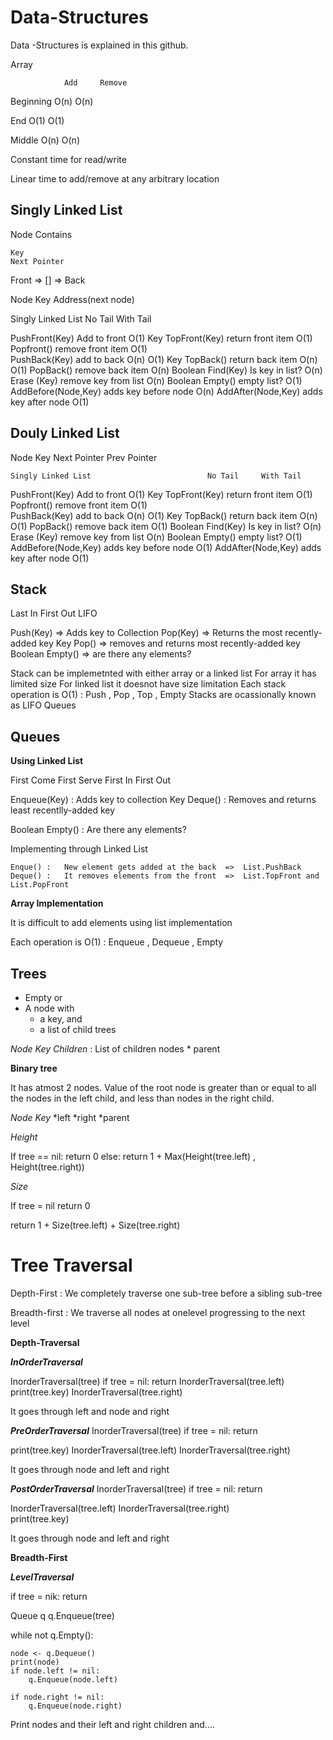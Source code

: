 # Data-Structures
Data -Structures is explained in this github. 

Array

                Add     Remove
Beginning       O(n)       O(n)

End             O(1)       O(1)

Middle          O(n)       O(n)

Constant time for read/write

Linear time to add/remove at any arbitrary location



## Singly Linked List

Node Contains

    Key
    Next Pointer

Front => [] => Back

Node
    Key
    Address(next node)

Singly Linked List                          No Tail     With Tail

PushFront(Key)      Add to front            O(1)
Key TopFront(Key)   return front item       O(1)
Popfront()          remove front item       O(1)   
PushBack(Key)       add to back             O(n)        O(1)
Key TopBack()       return back item        O(n)        O(1)
PopBack()           remove back item        O(n)
Boolean Find(Key)   Is key in list?         O(n)
Erase (Key)         remove key from list    O(n)
Boolean Empty()     empty list?             O(1)
AddBefore(Node,Key) adds key before node    O(n)
AddAfter(Node,Key)  adds key after node     O(1)

    

## Douly Linked List

Node
    Key
    Next Pointer
    Prev Pointer

    Singly Linked List                          No Tail     With Tail

PushFront(Key)      Add to front            O(1)
Key TopFront(Key)   return front item       O(1)
Popfront()          remove front item       O(1)   
PushBack(Key)       add to back             O(n)        O(1)
Key TopBack()       return back item        O(n)        O(1)
PopBack()           remove back item        O(1)
Boolean Find(Key)   Is key in list?         O(n)
Erase (Key)         remove key from list    O(n)
Boolean Empty()     empty list?             O(1)
AddBefore(Node,Key) adds key before node    O(1)
AddAfter(Node,Key)  adds key after node     O(1)

## Stack

Last In First Out  LIFO

Push(Key)   =>  Adds key to Collection
Pop(Key)    =>  Returns the most recently-added key
Key Pop()   => removes and returns most recently-added key
Boolean Empty() => are there any elements?

Stack can be implemetnted with either array or a linked list
For array it has limited size
For linked list it doesnot have size limitation
Each stack operation is O(1) : Push , Pop , Top , Empty
Stacks are ocassionally known as LIFO Queues

## Queues

**Using Linked List**

First Come First Serve
First In First Out

Enqueue(Key)    :   Adds key to collection
Key Deque()     :   Removes and returns least recentlly-added key

Boolean Empty() :   Are there any elements?

Implementing through Linked List

    Enque() :   New element gets added at the back  =>  List.PushBack
    Deque() :   It removes elements from the front  =>  List.TopFront and List.PopFront

**Array Implementation**

It is difficult to add elements using list implementation

Each operation is O(1)  :   Enqueue , Dequeue , Empty


## Trees

* Empty or
* A node with 
    * a key, and
    * a list of child trees

*Node*
    *Key*
    *Children* : List of children nodes
    * parent

**Binary tree**

It has atmost 2 nodes. Value of the root node is greater than or equal to all the nodes in the left child, and less than nodes in the right child.

*Node*
    *Key*
    *left
    *right
    *parent


*Height*

If tree == nil:
    return 0
else:
    return 1 + Max(Height(tree.left) , Height(tree.right))


*Size*

If tree = nil
    return 0

return 1 + Size(tree.left) + Size(tree.right)



# Tree Traversal # 

Depth-First : We completely traverse one sub-tree before a sibling sub-tree

Breadth-first : We traverse all nodes at onelevel progressing to the next level

**Depth-Traversal**

***InOrderTraversal***

InorderTraversal(tree)
if tree = nil:
    return
InorderTraversal(tree.left)
print(tree.key)
InorderTraversal(tree.right)  

It goes through left and node and right 


***PreOrderTraversal***
InorderTraversal(tree)
if tree = nil:
    return

print(tree.key)
InorderTraversal(tree.left)
InorderTraversal(tree.right)  

It goes through node and left and right 

***PostOrderTraversal***
InorderTraversal(tree)
if tree = nil:
    return

InorderTraversal(tree.left)
InorderTraversal(tree.right)  
print(tree.key)

It goes through node and left and right 



**Breadth-First**

***LevelTraversal***

if tree = nik:
    return

Queue q
q.Enqueue(tree)

while not q.Empty():

    node <- q.Dequeue()
    print(node)
    if node.left != nil:
        q.Enqueue(node.left)

    if node.right != nil:
        q.Enqueue(node.right)


Print nodes and their left and right children and....




